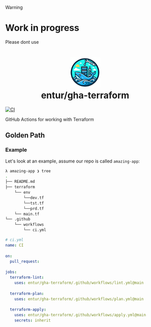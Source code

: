> [!WARNING]
>
> # Work in progress
>
> Please dont use 
> 
<h1 align="center">
      <img src="logo.png" width="96px" height="96px" />
      <br>entur/gha-terraform<br>
</h1>

[![CI](https://github.com/entur/gha-docker/actions/workflows/ci.yml/badge.svg)](https://github.com/entur/gha-docker/actions/workflows/ci.yml)

GitHub Actions for working with Terraform 

## Golden Path


### Example

Let's look at an example, assume our repo is called `amazing-app`:

```sh
λ amazing-app ❯ tree
.
├── README.md
├── terraform
    └── env
        └──dev.tf
        └──tst.tf
        └──prd.tf
    └── main.tf
└── .github
    └── workflows
        └── ci.yml
```

```yaml
# ci.yml
name: CI

on:
  pull_request:

jobs:
  terraform-lint:
    uses: entur/gha-terraform/.github/workflows/lint.yml@main

  terraform-plan:
    uses: entur/gha-terraform/.github/workflows/plan.yml@main

  terraform-apply:
    uses: entur/gha-terraform/.github/workflows/apply.yml@main
    secrets: inherit
```

